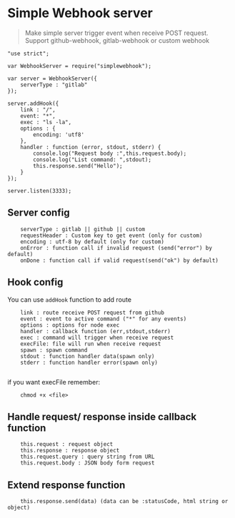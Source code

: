# Simple Webhook server

> Make simple server trigger event when receive POST request. Support github-webhook, gitlab-webhook or custom webhook

```
"use strict";

var WebhookServer = require("simplewebhook");

var server = WebhookServer({
    serverType : "gitlab"
});

server.addHook({
    link : "/",
    event: "*",
    exec : "ls -la",
    options : {
        encoding: 'utf8'
    },
    handler : function (error, stdout, stderr) {
        console.log("Request body :",this.request.body);
        console.log("List command: ",stdout);
        this.response.send("Hello");
    }
});

server.listen(3333);
```

## Server config
```
    serverType : gitlab || github || custom
    requestHeader : Custom key to get event (only for custom)
    encoding : utf-8 by default (only for custom)
    onError : function call if invalid request (send("error") by default)
    onDone : function call if valid request(send("ok") by default)
```

## Hook config

You can use ```addHook``` function to add route

```
    link : route receive POST request from github
    event : event to active command ("*" for any events)
    options : options for node exec
    handler : callback function (err,stdout,stderr)
    exec : command will trigger when receive request
    execFile: file will run when receive request
    spawn : spawn command
    stdout : function handler data(spawn only)
    stderr : function handler error(spawn only)
    
```

if you want execFile remember:

```
    chmod +x <file>

```

## Handle request/ response inside callback function

```
    this.request : request object
    this.response : response object
    this.request.query : query string from URL
    this.request.body : JSON body form request
```

## Extend response function

```
    this.response.send(data) (data can be :statusCode, html string or object)
```